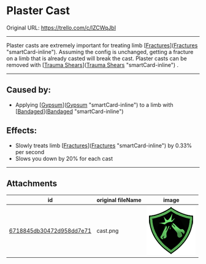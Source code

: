 # Plaster Cast

Original URL: https://trello.com/c/lZCWqJbI

---

Plaster casts are extremely important for treating limb [[Fractures](../Bones/Fractures.md)]([Fractures](../Bones/Fractures.md) "smartCard-inline"). Assuming the config is unchanged, getting a fracture on a limb that is already casted will break the cast. Plaster casts can be removed with [[Trauma Shears](../Items/Trauma%20Shears.md)]([Trauma Shears](../Items/Trauma%20Shears.md) "smartCard-inline") .

---

## Caused by:

- Applying [[Gypsum](../Items/Gypsum.md)]([Gypsum](../Items/Gypsum.md) "smartCard-inline") to a limb with [[Bandaged](../Any%20bodypart/Bandaged.md)]([Bandaged](../Any%20bodypart/Bandaged.md) "smartCard-inline")

## Effects:

- Slowly treats limb [[Fractures](../Bones/Fractures.md)]([Fractures](../Bones/Fractures.md) "smartCard-inline") by 0.33% per second
- Slows you down by 20% for each cast

---

## Attachments

id | original fileName | image
---|---|---
[6718845db30472d958dd7e71](./Plaster%20Cast%20-%20Attachments/6718845db30472d958dd7e71.png) | cast.png | ![cast.png\|200](./Plaster%20Cast%20-%20Attachments/6718845db30472d958dd7e71.png)